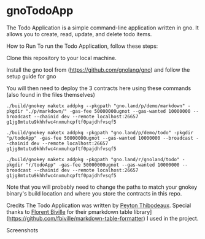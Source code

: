 # gnoTodoApp

The Todo Application is a simple command-line application written in gno. It allows you to create, read, update, and delete todo items.

How to Run
To run the Todo Application, follow these steps:

Clone this repository to your local machine.

Install the gno tool from (https://github.com/gnolang/gno) and follow the setup guide for gno

You will then need to deploy the 3 contracts here using these commands (also found in the files themselves)

```
./build/gnokey maketx addpkg --pkgpath "gno.land/p/demo/markdown" -pkgdir "./p/markdown/" -gas-fee 50000000ugnot --gas-wanted 10000000 --broadcast --chainid dev --remote localhost:26657 g1jg8mtutu9khhfwc4nxmuhcpftf0pajdhfvsqf5

./build/gnokey maketx addpkg -pkgpath "gno.land/p/demo/todo" -pkgdir "p/todoApp" -gas-fee 50000000ugnot --gas-wanted 10000000 --broadcast --chainid dev --remote localhost:26657 g1jg8mtutu9khhfwc4nxmuhcpftf0pajdhfvsqf5   

./build/gnokey maketx addpkg -pkgpath "gno.land/r/gnoland/todo" -pkgdir "r/todoApp" -gas-fee 50000000ugnot --gas-wanted 10000000 --broadcast --chainid dev --remote localhost:26657 g1jg8mtutu9khhfwc4nxmuhcpftf0pajdhfvsqf5   
```
Note that you will probably need to change the paths to match your gnokey binary's build location and where you store the contracts in this repo. 


Credits
The Todo Application was written by [Peyton Thibodeaux](https://github.com/Peyton232). Special thanks to [Florent Biville](https://github.com/fbiville) for their pmarkdown table library](https://github.com/fbiville/markdown-table-formatter) I used in the project.

Screenshots
<insert screenshots here>
